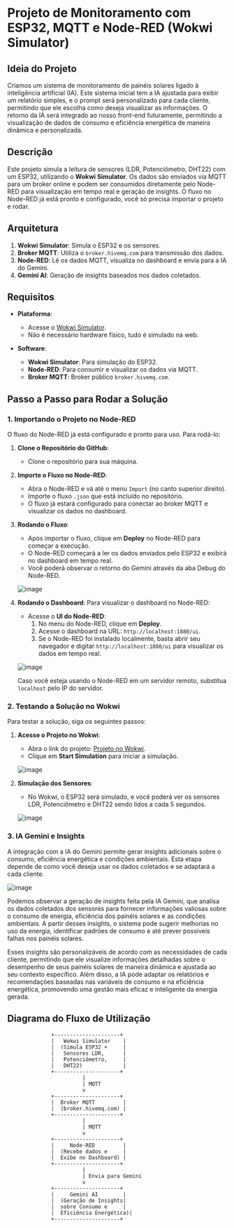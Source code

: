# Projeto de Monitoramento com ESP32, MQTT e Node-RED (Wokwi Simulator)

## Ideia do Projeto

Criamos um sistema de monitoramento de painéis solares ligado à inteligência artificial (IA). Este sistema inicial tem a IA ajustada para exibir um relatório simples, e o prompt será personalizado para cada cliente, permitindo que ele escolha como deseja visualizar as informações. O retorno da IA será integrado ao nosso front-end futuramente, permitindo a visualização de dados de consumo e eficiência energética de maneira dinâmica e personalizada.

## Descrição

Este projeto simula a leitura de sensores (LDR, Potenciômetro, DHT22) com um ESP32, utilizando o **Wokwi Simulator**. Os dados são enviados via MQTT para um broker online e podem ser consumidos diretamente pelo Node-RED para visualização em tempo real e geração de insights. O fluxo no Node-RED já está pronto e configurado, você só precisa importar o projeto e rodar.

## Arquitetura

1. **Wokwi Simulator**: Simula o ESP32 e os sensores.
2. **Broker MQTT**: Utiliza o `broker.hivemq.com` para transmissão dos dados.
3. **Node-RED**: Lê os dados MQTT, visualiza no dashboard e envia para a IA do Gemini.
4. **Gemini AI**: Geração de insights baseados nos dados coletados.

## Requisitos

- **Plataforma**:
  - Acesse o [Wokwi Simulator](https://wokwi.com).
  - Não é necessário hardware físico, tudo é simulado na web.

- **Software**:
  - **Wokwi Simulator**: Para simulação do ESP32.
  - **Node-RED**: Para consumir e visualizar os dados via MQTT.
  - **Broker MQTT**: Broker público `broker.hivemq.com`.

## Passo a Passo para Rodar a Solução

### 1. Importando o Projeto no Node-RED

O fluxo do Node-RED já está configurado e pronto para uso. Para rodá-lo:

1. **Clone o Repositório do GitHub**:
   - Clone o repositório para sua máquina.

2. **Importe o Fluxo no Node-RED**:
   - Abra o Node-RED e vá até o menu `Import` (no canto superior direito).
   - Importe o fluxo `.json` que está incluído no repositório.
   - O fluxo já estará configurado para conectar ao broker MQTT e visualizar os dados no dashboard.

3. **Rodando o Fluxo**:
   - Após importar o fluxo, clique em **Deploy** no Node-RED para começar a execução.
   - O Node-RED começará a ler os dados enviados pelo ESP32 e exibirá no dashboard em tempo real.
   - Você poderá observar o retorno do Gemini através da aba Debug do Node-RED.

   ![image](https://github.com/user-attachments/assets/e39ae28c-efd8-432b-8820-26b70908cce6)

4. **Rodando o Dashboard**:
   Para visualizar o dashboard no Node-RED:
   - Acesse o **UI do Node-RED**:
     1. No menu do Node-RED, clique em **Deploy**.
     2. Acesse o dashboard na URL: `http://localhost:1880/ui`.
     3. Se o Node-RED foi instalado localmente, basta abrir seu navegador e digitar `http://localhost:1880/ui` para visualizar os dados em tempo real.
    
    ![image](https://github.com/user-attachments/assets/2eb66c55-5b6d-482d-8b43-1fd2031e57dd)


   Caso você esteja usando o Node-RED em um servidor remoto, substitua `localhost` pelo IP do servidor.

### 2. Testando a Solução no Wokwi

Para testar a solução, siga os seguintes passos:

1. **Acesse o Projeto no Wokwi**: 
   - Abra o link do projeto: [Projeto no Wokwi](https://wokwi.com/projects/414401668996590593).
   - Clique em **Start Simulation** para iniciar a simulação.
  
   ![image](https://github.com/user-attachments/assets/1e892d80-9a89-4072-ba78-18f2167fc877)


2. **Simulação dos Sensores**:
   - No Wokwi, o ESP32 será simulado, e você poderá ver os sensores LDR, Potenciômetro e DHT22 sendo lidos a cada 5 segundos.

   ![image](https://github.com/user-attachments/assets/f49c4078-3198-4f07-ae52-af337a5ad214)


### 3. IA Gemini e Insights

A integração com a IA do Gemini permite gerar insights adicionais sobre o consumo, eficiência energética e condições ambientais. Esta etapa depende de como você deseja usar os dados coletados e se adaptará a cada cliente.

![image](https://github.com/user-attachments/assets/db9aca6a-9782-4efa-8bbb-6ed97c006630)

Podemos observar a geração de insights feita pela IA Gemini, que analisa os dados coletados dos sensores para fornecer informações valiosas sobre o consumo de energia, eficiência dos painéis solares e as condições ambientais. A partir desses insights, o sistema pode sugerir melhorias no uso da energia, identificar padrões de consumo e até prever possíveis falhas nos painéis solares.

Esses insights são personalizáveis de acordo com as necessidades de cada cliente, permitindo que ele visualize informações detalhadas sobre o desempenho de seus painéis solares de maneira dinâmica e ajustada ao seu contexto específico. Além disso, a IA pode adaptar os relatórios e recomendações baseadas nas variáveis de consumo e na eficiência energética, promovendo uma gestão mais eficaz e inteligente da energia gerada.

## Diagrama do Fluxo de Utilização

```plaintext
              +---------------------+
              |   Wokwi Simulator    |
              |  (Simula ESP32 +     |
              |   Sensores LDR,      |
              |   Potenciômetro,     |
              |   DHT22)             |
              +---------------------+
                        |
                        | MQTT
                        v
              +---------------------+
              |  Broker MQTT         |
              |  (broker.hivemq.com) |
              +---------------------+
                        |
                        | MQTT
                        v
              +---------------------+
              |     Node-RED         |
              |  (Recebe dados e     |
              |  Exibe no Dashboard) |
              +---------------------+
                        |
                        | Envia para Gemini
                        v
              +---------------------+
              |     Gemini AI        |
              |  (Geração de Insights|
              |  sobre Consumo e     |
              |  Eficiência Energética)|
              +---------------------+
